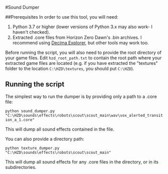 #Sound Dumper

##Prerequisites
In order to use this tool, you will need:

1. Python 3.7 or higher (lower versions of Python 3.x may also work- I haven't checked).
2. Extracted .core files from Horizon Zero Dawn's .bin archives. I recommend using 
   [Decima Explorer](https://github.com/Jayveer/Decima-Explorer), but other tools may work too.

Before running the script, you will also need to provide the root directory of your game files. Edit 
`hzd_root_path.txt` to contain the root path where your extracted game files are located (e.g. if you have extracted
the "textures" folder to the location `C:\HZD\textures`, you should put `C:\HZD`).

## Running the script
The simplest way to run the dumper is by providing only a path to a .core file:

`python sound_dumper.py "C:\HZD\sounds\effects\robots\scout\scout_main\wav\vox_alerted_transition_a_1.core"`

This will dump all sound effects contained in the file.

You can also provide a directory path:

`python texture_dumper.py "C:\HZD\sounds\effects\robots\scout\scout_main"`

This will dump all sound effects for any .core files in the directory, or in its subdirectories.